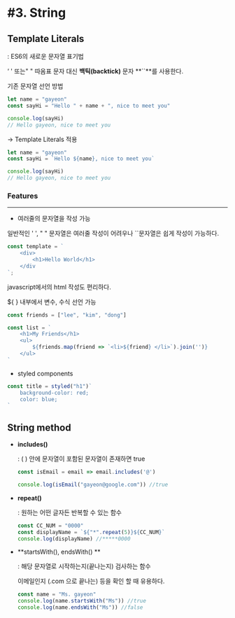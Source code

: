 # #3. String

## Template Literals

: ES6의 새로운 문자열 표기법

‘ ' 또는" " 따옴표 문자 대신 **백틱(backtick)** 문자 **``**를 사용한다.



기존 문자열 선언 방법

```javascript
let name = "gayeon"
const sayHi = "Hello " + name + ", nice to meet you"

console.log(sayHi)
// Hello gayeon, nice to meet you
```

-> Template Literals 적용

```javascript
let name = "gayeon"
const sayHi = `Hello ${name}, nice to meet you`

console.log(sayHi)
// Hello gayeon, nice to meet you
```



### Features

---

- 여러줄의 문자열을 작성 가능

일반적인 ' ', " " 문자열은 여러줄 작성이 어려우나 ``문자열은 쉽게 작성이 가능하다.

```javascript
const template = `
	<div>
		<h1>Hello World</h1>
	</div
`;
```

javascript에서의 html 작성도 편리하다.

${ } 내부에서 변수, 수식 선언 가능

```javascript
const friends = ["lee", "kim", "dong"]

const list = `
	<h1>My Friends</h1>
	<ul>
		${friends.map(friend => `<li>${friend} </li>`).join('')}
	</ul>
`
```

- styled components

```javascript
const title = styled("h1")`
	background-color: red;
	color: blue;
`
```



## String method


- **includes()**

  : ( ) 안에 문자열이 포함된 문자열이 존재하면 true

  ```javascript
  const isEmail = email => email.includes('@')
  
  console.log(isEmail("gayeon@google.com")) //true
  ```

 
- **repeat()**

  : 원하는 어떤 글자든 반복할 수 있는 함수

  ```javascript
  const CC_NUM = "0000"
  const displayName = `${"*".repeat(5)}${CC_NUM}`
  console.log(displayName) //*****0000
  ```


- **startsWith(), endsWith() ** 

  : 해당 문자열로 시작하는지(끝나는지) 검사하는 함수

  이메일인지 (.com 으로 끝나는) 등을 확인 할 때 유용하다.

  ```javascript
  const name = "Ms. gayeon"
  console.log(name.startsWith("Ms")) //true
  console.log(name.endsWith("Ms")) //false
  ```

  
